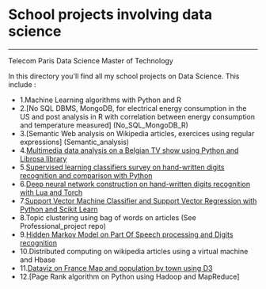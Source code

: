 # School projects involving data science
-----------------
Telecom Paris Data Science Master of Technology

In this directory you'll find all my school projects on Data Science. This include :
- 1.Machine Learning algorithms with Python and R
- 2.[No SQL DBMS, MongoDB, for electrical energy consumption in the US and post analysis in R with correlation between energy consumption and temperature measured] (No_SQL_MongoDB_R) 
- 3.[Semantic Web analysis on Wikipedia articles, exercices using regular expressions] (Semantic_analysis) 
- 4.[Multimedia data analysis on a Belgian TV show using Python and Librosa library](/CES2016_TP_multimédia_SDGDASMMFv2.ipynb)
- 5.[Supervised learning classifiers survey on hand-written digits recognition and comparison with Python](/TP_evaluationclassif_MMF.ipynb)
- 6.[Deep neural network construction on hand-written digits recognition with Lua and Torch](/train_mnist.lua)
- 7.[Support Vector Machine Classifier and Support Vector Regression with Python and Scikit Learn](/TP_SVM_MMF.ipynb)
- 8.Topic clustering using bag of words on articles  (See Professional_project repo)
- 9.[Hidden Markov Model on Part Of Speech processing and Digits recognition](/TP_HMM_MMF2.ipynb)
- 10.Distributed computing on wikipedia articles using a virtual machine and Hbase
- 11.[Dataviz on France Map and population by town using D3](/index.html)
- 12.[Page Rank algorithm on Python using Hadoop and MapReduce]
